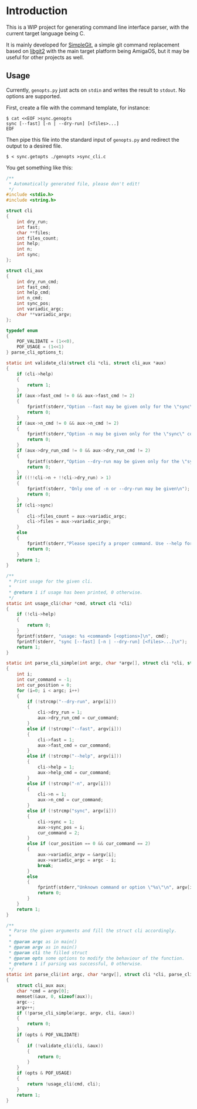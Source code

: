 Introduction
============

This is a WIP project for generating command line interface
parser, with the current target language being C.

It is mainly developed for [SimpleGit](https://github.com/sba1/simplegit), a
simple git command replacement based on [libgit2](https://libgit2.github.com/)
with the main target platform being AmigaOS, but it may be useful for other
projects as well.

Usage
-----

Currently, ```genopts.py``` just acts on ```stdin``` and writes the result to
```stdout```. No options are supported.

First, create a file with the command template, for instance:

```
$ cat <<EOF >sync.genopts
sync [--fast] [-n | --dry-run] [<files>...]
EOF
```

Then pipe this file into the standard input of ```genopts.py``` and redirect
the output to a desired file.

```
$ < sync.getopts ./genopts >sync_cli.c
```

You get something like this:

```c
/**
 * Automatically generated file, please don't edit!
 */
#include <stdio.h>
#include <string.h>

struct cli
{
	int dry_run;
	int fast;
	char **files;
	int files_count;
	int help;
	int n;
	int sync;
};

struct cli_aux
{
	int dry_run_cmd;
	int fast_cmd;
	int help_cmd;
	int n_cmd;
	int sync_pos;
	int variadic_argc;
	char **variadic_argv;
};

typedef enum
{
	POF_VALIDATE = (1<<0),
	POF_USAGE = (1<<1)
} parse_cli_options_t;

static int validate_cli(struct cli *cli, struct cli_aux *aux)
{
	if (cli->help)
	{
		return 1;
	}
	if (aux->fast_cmd != 0 && aux->fast_cmd != 2)
	{
		fprintf(stderr,"Option --fast may be given only for the \"sync\" command\n");
		return 0;
	}
	if (aux->n_cmd != 0 && aux->n_cmd != 2)
	{
		fprintf(stderr,"Option -n may be given only for the \"sync\" command\n");
		return 0;
	}
	if (aux->dry_run_cmd != 0 && aux->dry_run_cmd != 2)
	{
		fprintf(stderr,"Option --dry-run may be given only for the \"sync\" command\n");
		return 0;
	}
	if ((!!cli->n + !!cli->dry_run) > 1)
	{
		fprintf(stderr, "Only one of -n or --dry-run may be given\n");
		return 0;
	}
	if (cli->sync)
	{
		cli->files_count = aux->variadic_argc;
		cli->files = aux->variadic_argv;
	}
	else
	{
		fprintf(stderr,"Please specify a proper command. Use --help for usage.\n");
		return 0;
	}
	return 1;
}

/**
 * Print usage for the given cli.
 *
 * @return 1 if usage has been printed, 0 otherwise.
 */
static int usage_cli(char *cmd, struct cli *cli)
{
	if (!cli->help)
	{
		return 0;
	}
	fprintf(stderr, "usage: %s <command> [<options>]\n", cmd);
	fprintf(stderr, "sync [--fast] [-n | --dry-run] [<files>...]\n");
	return 1;
}

static int parse_cli_simple(int argc, char *argv[], struct cli *cli, struct cli_aux *aux)
{
	int i;
	int cur_command = -1;
	int cur_position = 0;
	for (i=0; i < argc; i++)
	{
		if (!strcmp("--dry-run", argv[i]))
		{
			cli->dry_run = 1;
			aux->dry_run_cmd = cur_command;
		}
		else if (!strcmp("--fast", argv[i]))
		{
			cli->fast = 1;
			aux->fast_cmd = cur_command;
		}
		else if (!strcmp("--help", argv[i]))
		{
			cli->help = 1;
			aux->help_cmd = cur_command;
		}
		else if (!strcmp("-n", argv[i]))
		{
			cli->n = 1;
			aux->n_cmd = cur_command;
		}
		else if (!strcmp("sync", argv[i]))
		{
			cli->sync = 1;
			aux->sync_pos = i;
			cur_command = 2;
		}
		else if (cur_position == 0 && cur_command == 2)
		{
			aux->variadic_argv = &argv[i];
			aux->variadic_argc = argc - i;
			break;
		}
		else
		{
			fprintf(stderr,"Unknown command or option \"%s\"\n", argv[i]);
			return 0;
		}
	}
	return 1;
}

/**
 * Parse the given arguments and fill the struct cli accordingly.
 *
 * @param argc as in main()
 * @param argv as in main()
 * @param cli the filled struct
 * @param opts some options to modify the behaviour of the function.
 * @return 1 if parsing was successful, 0 otherwise.
 */
static int parse_cli(int argc, char *argv[], struct cli *cli, parse_cli_options_t opts)
{
	struct cli_aux aux;
	char *cmd = argv[0];
	memset(&aux, 0, sizeof(aux));
	argc--;
	argv++;
	if (!parse_cli_simple(argc, argv, cli, &aux))
	{
		return 0;
	}
	if (opts & POF_VALIDATE)
	{
		if (!validate_cli(cli, &aux))
		{
			return 0;
		}
	}
	if (opts & POF_USAGE)
	{
		return !usage_cli(cmd, cli);
	}
	return 1;
}

```
